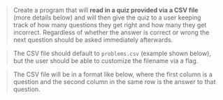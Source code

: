 > Create a program that will **read in a quiz provided via a CSV file** (more details below) 
and will then give the quiz to a user keeping track of how many questions they get right 
and how many they get incorrect. Regardless of whether the answer is correct or wrong 
the next question should be asked immediately afterwards.  

> The CSV file should default to ` problems.csv ` (example shown below), 
but the user should be able to customize the filename via a flag.  

> The CSV file will be in a format like below, where the first column 
is a question and the second column in the same row is the answer 
to that question.  
